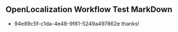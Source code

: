 ## OpenLocalization Workflow Test MarkDown
* 94e89c5f-c1da-4e48-9f81-5249a497862e thanks!

<!--HONumber=Jul16_HO2-->


